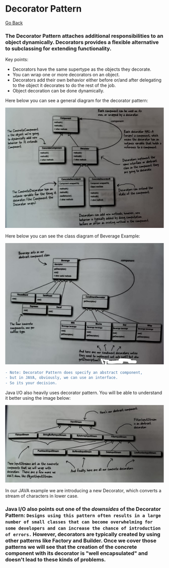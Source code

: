 # Decorator Pattern
  
[Go Back](../README.md)
  
### **The Decorator Pattern** attaches additional responsibilities to an object dynamically. Decorators provides a flexible alternative to subclassing for extending functionality.
  
Key points:
  
- Decorators have the same supertype as the objects they decorate.
- You can wrap one or more decorators on an object.
- Decorators add their own behavior either before or/and after delegating to the object it decorates to do the rest of the job.
- Object decoration can be done dynamically.
  
Here below you can see a general diagram for the decorator pattern:
  
![Decorator Pattern diagram shown here](decorator.jpeg)
  
Here below you can see the class diagram of Beverage Example:
  
![Beverage class example diagram shown here](beverage.jpeg)
  
```diff
- Note: Decorator Pattern does specify an abstract component,
- but in JAVA, obviously, we can use an interface.
- So its your decision.
```
  
Java I/O also heavily uses decorator pattern. You will be able to understand it better using the image below:
  
![Java I/O Class diagram to be shown here](javaio.jpeg)
  
In our JAVA example we are introducing a new Decorator, which converts a stream of characters in lower case.

### Java I/O also points out one of the *downsides* of the Decorator Pattern: `Designs using this pattern often results in a large number of small classes that can become overwhelming for some developers and can increase the chance of introduction of errors.` However, decorators are typically created by using other patterns like Factory and Builder. Once we cover those patterns we will see that the creation of the concrete component with its decorator is "well encapsulated" and doesn't lead to these kinds of problems.